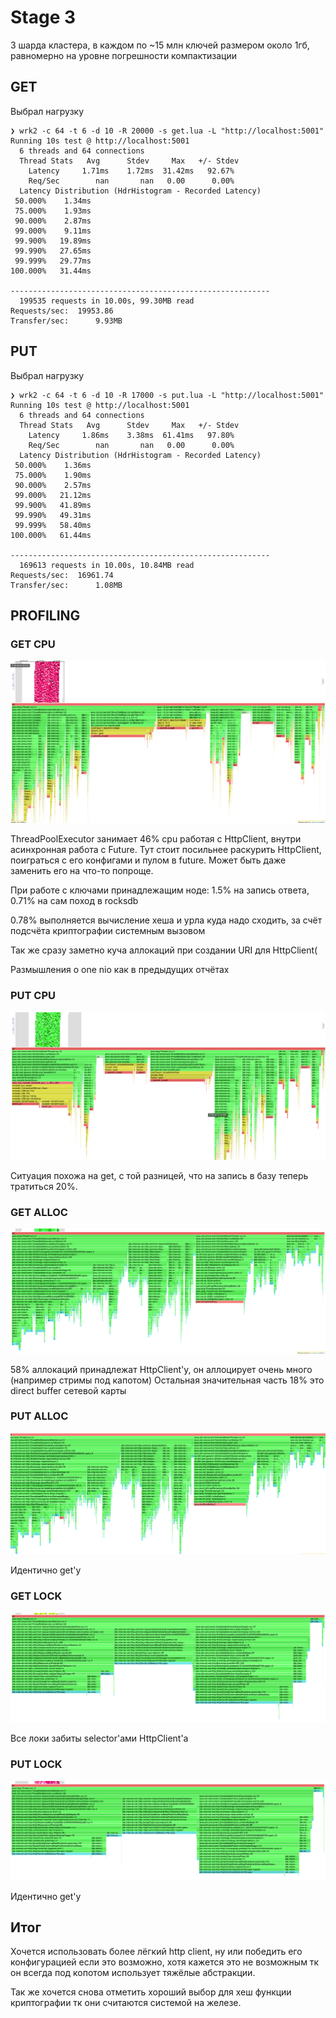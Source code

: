# Stage 3

3 шарда кластера, в каждом по ~15 млн ключей размером около 1гб, равномерно на уровне погрешности компактизации


## GET
Выбрал нагрузку
```
❯ wrk2 -c 64 -t 6 -d 10 -R 20000 -s get.lua -L "http://localhost:5001"
Running 10s test @ http://localhost:5001
  6 threads and 64 connections
  Thread Stats   Avg      Stdev     Max   +/- Stdev
    Latency     1.71ms    1.72ms  31.42ms   92.67%
    Req/Sec        nan       nan   0.00      0.00%
  Latency Distribution (HdrHistogram - Recorded Latency)
 50.000%    1.34ms
 75.000%    1.93ms
 90.000%    2.87ms
 99.000%    9.11ms
 99.900%   19.89ms
 99.990%   27.65ms
 99.999%   29.77ms
100.000%   31.44ms

----------------------------------------------------------
  199535 requests in 10.00s, 99.30MB read
Requests/sec:  19953.86
Transfer/sec:      9.93MB
```

## PUT
Выбрал нагрузку
```
❯ wrk2 -c 64 -t 6 -d 10 -R 17000 -s put.lua -L "http://localhost:5001"
Running 10s test @ http://localhost:5001
  6 threads and 64 connections
  Thread Stats   Avg      Stdev     Max   +/- Stdev
    Latency     1.86ms    3.38ms  61.41ms   97.80%
    Req/Sec        nan       nan   0.00      0.00%
  Latency Distribution (HdrHistogram - Recorded Latency)
 50.000%    1.36ms
 75.000%    1.90ms
 90.000%    2.57ms
 99.000%   21.12ms
 99.900%   41.89ms
 99.990%   49.31ms
 99.999%   58.40ms
100.000%   61.44ms

----------------------------------------------------------
  169613 requests in 10.00s, 10.84MB read
Requests/sec:  16961.74
Transfer/sec:      1.08MB
```

## PROFILING
### GET CPU
![image](get_cpu.png)

ThreadPoolExecutor занимает 46% cpu работая с HttpClient, внутри асинхронная работа с Future.
Тут стоит посильнее раскурить HttpClient, поиграться с его конфигами и пулом в future. Может быть даже заменить его на что-то попроще.

При работе с ключами принадлежащим ноде: 1.5% на запись ответа, 0.71% на сам поход в rocksdb

0.78% выполняется вычисление хеша и урла куда надо сходить, за счёт подсчёта криптографии системным вызовом

Так же сразу заметно куча аллокаций при создании URI для HttpClient(

Размышления о one nio как в предыдущих отчётах


### PUT CPU
![image](put_cpu.png)

Ситуация похожа на get, с той разницей, что на запись в базу теперь тратиться 20%.


### GET ALLOC
![image](get_alloc.png)

58% аллокаций принадлежат HttpClient'у, он аллоцирует очень много (например стримы под капотом)
Остальная значительная часть 18% это direct buffer сетевой карты

### PUT ALLOC
![image](put_alloc.png)

Идентично get'у

### GET LOCK
![image](get_lock.png)

Все локи забиты selector'ами HttpClient'а

### PUT LOCK
![image](put_lock.png)

Идентично get'у

## Итог

Хочется использовать более лёгкий http client, ну или победить его конфигурацией если это возможно, 
хотя кажется это не возможным тк он всегда под копотом использует тяжёлые абстракции.

Так же хочется снова отметить хороший выбор для хеш функции криптографии тк они считаются системой на железе. 
